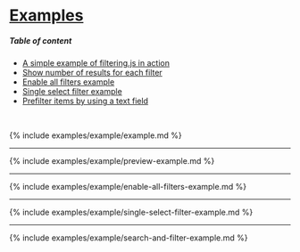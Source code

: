 # [Examples]({{site.baseurl}}{{page.url}})

##### Table of content

- [A simple example of filtering.js in action]({{site.baseurl}}{{page.url}}#a-simple-example-of-filteringjs-in-action)
- [Show number of results for each filter]({{site.baseurl}}{{page.url}}#show-number-of-results-for-each-filter)
- [Enable all filters example]({{site.baseurl}}{{page.url}}#enable-all-filters-example)
- [Single select filter example]({{site.baseurl}}{{page.url}}#single-select-filter-example)
- [Prefilter items by using a text field]({{site.baseurl}}{{page.url}}#prefilter-items-by-using-a-text-field)

<br>

{% include examples/example/example.md %}

---

{% include examples/example/preview-example.md %}

---

{% include examples/example/enable-all-filters-example.md %}

---

{% include examples/example/single-select-filter-example.md %}

---

{% include examples/example/search-and-filter-example.md %}
